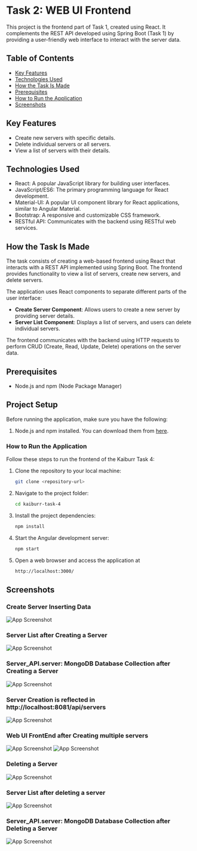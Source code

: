 # Task 2: WEB UI Frontend

This project is the frontend part of Task 1, created using React. It complements the REST API developed using Spring Boot (Task 1) by providing a user-friendly web interface to interact with the server data.

## Table of Contents

- [Key Features](#key-features)
- [Technologies Used](#technologies-used)
- [How the Task Is Made](#how-the-task-is-made)
- [Prerequisites](#prerequisites)
- [How to Run the Application](#how-to-run-the-application)
- [Screenshots](#screenshots)

## Key Features
- Create new servers with specific details.
- Delete individual servers or all servers.
- View a list of servers with their details.

## Technologies Used
- React: A popular JavaScript library for building user interfaces.
- JavaScript/ES6: The primary programming language for React development.
- Material-UI: A popular UI component library for React applications, similar to Angular Material.
- Bootstrap: A responsive and customizable CSS framework.
- RESTful API: Communicates with the backend using RESTful web services.

## How the Task Is Made

The task consists of creating a web-based frontend using React that interacts with a REST API implemented using Spring Boot. The frontend provides functionality to view a list of servers, create new servers, and delete servers.

The application uses React components to separate different parts of the user interface:

- **Create Server Component**: Allows users to create a new server by providing server details.
- **Server List Component**: Displays a list of servers, and users can delete individual servers.

The frontend communicates with the backend using HTTP requests to perform CRUD (Create, Read, Update, Delete) operations on the server data.


## Prerequisites
- Node.js and npm (Node Package Manager)

## Project Setup
Before running the application, make sure you have the following:

1. Node.js and npm installed. You can download them from [here](https://nodejs.org/).

### How to Run the Application
Follow these steps to run the frontend of the Kaiburr Task 4:

1. Clone the repository to your local machine:

    ```bash
    git clone <repository-url>

2. Navigate to the project folder:

    ```bash
    cd kaiburr-task-4

3. Install the project dependencies:

    ```bash
    npm install

4. Start the Angular development server:

    ```bash
    npm start

5. Open a web browser and access the application at 
    ```bash
    http://localhost:3000/

## Screenshots

### Create Server Inserting Data
![App Screenshot](https://drive.google.com/uc?id=1mSZ3g0Jxrzsdpf6JJTZ0xM3qpQ4iSwd3)

### Server List after Creating a Server
![App Screenshot](https://drive.google.com/uc?id=1Kovs9xAFAaXarEBZsep8e6rUasY5GOzq)

### Server_API.server: MongoDB Database Collection after Creating a Server
![App Screenshot](https://drive.google.com/uc?id=1tb29rKndXcGEezE97Wws5MoeJ8axZLri)

### Server Creation is reflected in http://localhost:8081/api/servers
![App Screenshot](https://drive.google.com/uc?id=1VFNDVzvOwT7U7QrgzmTROY-2Z3v1W1OM)

### Web UI FrontEnd after Creating multiple servers
![App Screenshot](https://drive.google.com/uc?id=1DQ-89MVbj3MNQHFL1a6ltul6aIFHHdiu)
![App Screenshot](https://drive.google.com/uc?id=1MzJ_jzNPzTYU7Cmt_aHEgceL4TBxKMEX)

### Deleting a Server
![App Screenshot](https://drive.google.com/uc?id=1qaz7087hdbaBGihcCeUDLtb_k2CW4-lS)

### Server List after deleting a server
![App Screenshot](https://drive.google.com/uc?id=1hOhRx_HwQaDEKWat7xEP4DLf5xXHq7CH)

### Server_API.server: MongoDB Database Collection after Deleting a Server
![App Screenshot](https://drive.google.com/uc?id=1uUucOCFHmF4rGkQoOYNqK30_rCj9gWfH)


